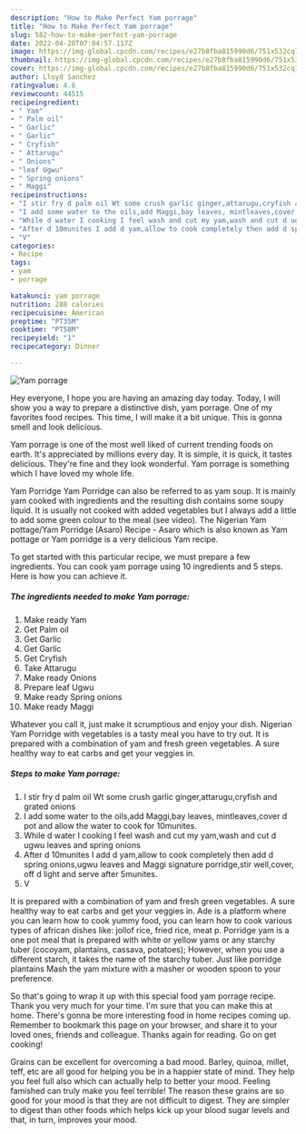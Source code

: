 ```yaml
---
description: "How to Make Perfect Yam porrage"
title: "How to Make Perfect Yam porrage"
slug: 582-how-to-make-perfect-yam-porrage
date: 2022-04-28T07:04:57.117Z
image: https://img-global.cpcdn.com/recipes/e27b8fba815990d6/751x532cq70/yam-porrage-recipe-main-photo.jpg
thumbnail: https://img-global.cpcdn.com/recipes/e27b8fba815990d6/751x532cq70/yam-porrage-recipe-main-photo.jpg
cover: https://img-global.cpcdn.com/recipes/e27b8fba815990d6/751x532cq70/yam-porrage-recipe-main-photo.jpg
author: Lloyd Sanchez
ratingvalue: 4.6
reviewcount: 44515
recipeingredient:
- " Yam"
- " Palm oil"
- " Garlic"
- " Garlic"
- " Cryfish"
- " Attarugu"
- " Onions"
- "leaf Ugwu"
- " Spring onions"
- " Maggi"
recipeinstructions:
- "I stir fry d palm oil Wt some crush garlic ginger,attarugu,cryfish and grated onions"
- "I add some water to the oils,add Maggi,bay leaves, mintleaves,cover d pot and allow the water to cook for 10munites."
- "While d water I cooking I feel wash and cut my yam,wash and cut d ugwu leaves and spring onions"
- "After d 10munites I add d yam,allow to cook completely then add d spring onions,ugwu leaves and Maggi signature porridge,stir well,cover, off d light and serve after 5munites."
- "V"
categories:
- Recipe
tags:
- yam
- porrage

katakunci: yam porrage 
nutrition: 288 calories
recipecuisine: American
preptime: "PT35M"
cooktime: "PT58M"
recipeyield: "1"
recipecategory: Dinner

---
```



![Yam porrage](https://img-global.cpcdn.com/recipes/e27b8fba815990d6/751x532cq70/yam-porrage-recipe-main-photo.jpg)

Hey everyone, I hope you are having an amazing day today. Today, I will show you a way to prepare a distinctive dish, yam porrage. One of my favorites food recipes. This time, I will make it a bit unique. This is gonna smell and look delicious.

Yam porrage is one of the most well liked of current trending foods on earth. It's appreciated by millions every day. It is simple, it is quick, it tastes delicious. They're fine and they look wonderful. Yam porrage is something which I have loved my whole life.

Yam Porridge Yam Porridge can also be referred to as yam soup. It is mainly yam cooked with ingredients and the resulting dish contains some soupy liquid. It is usually not cooked with added vegetables but I always add a little to add some green colour to the meal (see video). The Nigerian Yam pottage/Yam Porridge (Asaro) Recipe - Asaro which is also known as Yam pottage or Yam porridge is a very delicious Yam recipe.


To get started with this particular recipe, we must prepare a few ingredients. You can cook yam porrage using 10 ingredients and 5 steps. Here is how you can achieve it.

<!--inarticleads1-->

##### The ingredients needed to make Yam porrage:

1. Make ready  Yam
1. Get  Palm oil
1. Get  Garlic
1. Get  Garlic
1. Get  Cryfish
1. Take  Attarugu
1. Make ready  Onions
1. Prepare leaf Ugwu
1. Make ready  Spring onions
1. Make ready  Maggi


Whatever you call it, just make it scrumptious and enjoy your dish. Nigerian Yam Porridge with vegetables is a tasty meal you have to try out. It is prepared with a combination of yam and fresh green vegetables. A sure healthy way to eat carbs and get your veggies in. 

<!--inarticleads2-->

##### Steps to make Yam porrage:

1. I stir fry d palm oil Wt some crush garlic ginger,attarugu,cryfish and grated onions
1. I add some water to the oils,add Maggi,bay leaves, mintleaves,cover d pot and allow the water to cook for 10munites.
1. While d water I cooking I feel wash and cut my yam,wash and cut d ugwu leaves and spring onions
1. After d 10munites I add d yam,allow to cook completely then add d spring onions,ugwu leaves and Maggi signature porridge,stir well,cover, off d light and serve after 5munites.
1. V


It is prepared with a combination of yam and fresh green vegetables. A sure healthy way to eat carbs and get your veggies in. Ade is a platform where you can learn how to cook yummy food, you can learn how to cook various types of african dishes like: jollof rice, fried rice, meat p. Porridge yam is a one pot meal that is prepared with white or yellow yams or any starchy tuber (cocoyam, plantains, cassava, potatoes); However, when you use a different starch, it takes the name of the starchy tuber. Just like porridge plantains Mash the yam mixture with a masher or wooden spoon to your preference. 

So that's going to wrap it up with this special food yam porrage recipe. Thank you very much for your time. I'm sure that you can make this at home. There's gonna be more interesting food in home recipes coming up. Remember to bookmark this page on your browser, and share it to your loved ones, friends and colleague. Thanks again for reading. Go on get cooking!

Grains can be excellent for overcoming a bad mood. Barley, quinoa, millet, teff, etc are all good for helping you be in a happier state of mind. They help you feel full also which can actually help to better your mood. Feeling famished can truly make you feel terrible! The reason these grains are so good for your mood is that they are not difficult to digest. They are simpler to digest than other foods which helps kick up your blood sugar levels and that, in turn, improves your mood.
